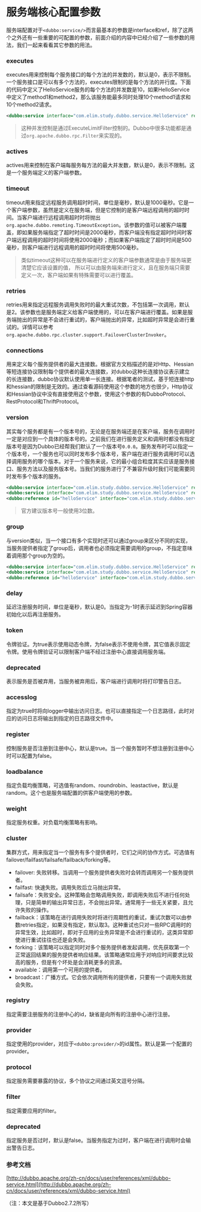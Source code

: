# 服务端核心配置参数

服务端配置对于`<dubbo:service/>`而言最基本的参数是interface和ref，除了这两个之外还有一些重要的可配置的参数，前面介绍的内容中已经介绍了一些参数的用法，我们一起来看看其它参数的用法。

### executes

executes用来控制每个服务接口的每个方法的并发数的，默认是0，表示不限制。一个服务接口是可以有多个方法的，executes限制的是每个方法的并行度。下面的代码中定义了HelloService服务的每个方法的并发数是10，如果HelloService中定义了method1和method2，那么该服务能最多同时处理10个method1请求和10个method2请求。

```xml
<dubbo:service interface="com.elim.study.dubbo.service.HelloService" ref="helloService" executes="10" />
```

> 这种并发控制是通过ExecuteLimitFilter控制的。Dubbo中很多功能都是通过`org.apache.dubbo.rpc.Filter`来实现的。

### actives

actives用来控制在客户端每服务每方法的最大并发数，默认是0，表示不限制。这是一个服务端定义的客户端参数。

### timeout

timeout用来指定远程服务调用超时时间，单位是毫秒，默认是1000毫秒。它是一个客户端参数，虽然是定义在服务端，但是它控制的是客户端远程调用的超时时间。当客户端进行远程调用超时时将抛出`org.apache.dubbo.remoting.TimeoutException`。该参数的值可以被客户端覆盖，即如果服务端指定了超时时间是2000毫秒，而客户端没有指定超时时间时客户端远程调用的超时时间将使用2000毫秒；而如果客户端指定了超时时间是500毫秒，则客户端进行远程调用的超时时间将使用500毫秒。

> 类似timeout这种可以在服务端进行定义的客户端参数通常是由于服务端更清楚它应该设置的值，
所以可以由服务端来进行定义，且在服务端只需要定义一次，客户端如果有特殊需要可以进行覆盖。
### retries

retries用来指定远程服务调用失败时的最大重试次数，不包括第一次调用，默认是2。该参数也是服务端定义给客户端使用的，可以在客户端进行覆盖。如果是服务端抛出的异常是不会进行重试的，客户端抛出的异常，比如超时异常是会进行重试的。详情可以参考`org.apache.dubbo.rpc.cluster.support.FailoverClusterInvoker`。

### connections

用来定义每个服务提供者的最大连接数。根据官方文档描述的是对Http、Hessian等短连接协议限制每个提供者的最大连接数，对dubbo这种长连接协议表示建立的长连接数，dubbo协议默认使用单一长连接。根据笔者的测试，基于短连接http和hessian的限制是无效的。通过查看源码使用这个参数的地方也很少，Http协议和Hessian协议中没有直接使用这个参数，使用这个参数的有DubboProtocol、RestProtocol和ThriftProtocol。

### version

其实每个服务都是有一个版本号的，无论是在服务端还是在客户端，服务在调用时一定是对应到一个具体的版本号的。之前我们在进行服务定义和调用时都没有指定版本号是因为Dubbo已经帮我们默认了一个版本号`0.0.0`。服务发布时可以指定一个版本号，一个服务也可以同时发布多个版本号，客户端在进行服务调用时可以选择调用服务的哪个版本。对于一个服务来说，它的最小组合粒度其实应该是服务接口、服务方法以及服务版本号。当我们的服务进行了不兼容升级时我们可能需要同时发布多个版本的服务。

```xml
<dubbo:service interface="com.elim.study.dubbo.service.HelloService" ref="helloService" version="1.0.0" />
<dubbo:service interface="com.elim.study.dubbo.service.HelloService" ref="helloService2" version="1.0.1" />
<dubbo:reference id="helloService" interface="com.elim.study.dubbo.service.HelloService" version="1.0.1" />
```

> 官方建议版本号一般使用3位数。

### group

与version类似，当一个接口有多个实现时还可以通过group来区分不同的实现，当服务提供者指定了group后，调用者也必须指定需要调用的group，不指定意味着调用那个group为空的。

```xml
<dubbo:service interface="com.elim.study.dubbo.service.HelloService" ref="helloService" group="A" />
<dubbo:service interface="com.elim.study.dubbo.service.HelloService" ref="helloService2" group="B" />
<dubbo:reference id="helloService" interface="com.elim.study.dubbo.service.HelloService" group="A"/>
```

### delay

延迟注册服务时间，单位是毫秒，默认是0。当指定为-1时表示延迟到Spring容器初始化以后再注册服务。

### token

令牌验证。为true表示使用动态令牌，为false表示不使用令牌，其它值表示固定令牌。使用令牌验证可以限制客户端不经过注册中心直接调用服务端。

### deprecated

表示服务是否被弃用，当服务被弃用后，客户端进行调用时将打印警告日志。

### accesslog

指定为true时将向logger中输出访问日志。也可以直接指定一个日志路径，此时对应的访问日志将输出到指定的日志路径文件中。

### register

控制服务是否注册到注册中心，默认是true。当一个服务暂时不想注册到注册中心时可以配置为false。

### loadbalance

指定负载均衡策略，可选值有random、roundrobin、leastactive，默认是random。这个也是服务端配置的供客户端使用的参数。

### weight

指定服务权重。对负载均衡策略有影响。

### cluster

集群方式，用来指定当一个服务有多个提供者时，它们之间的协作方式。可选值有failover/failfast/failsafe/failback/forking等。
* failover: 失败转移。当调用一个服务提供者失败时会转而调用另一个服务提供者。
* failfast: 快速失败。调用失败后立马抛出异常。
* failsafe：失败安全。这种策略会忽略调用失败，即调用失败后不进行任何处理，只是简单的输出异常日志，不会抛出异常。通常用于一些无关紧要，且允许失败的操作。
* failback：该策略在进行调用失败时将进行周期性的重试，重试次数可以由参数retries指定，如果没有指定，默认取3。这种重试也只对一些RPC调用时的异常生效，比如超时，即对于应用的业务异常是不会进行重试的，这类异常即使进行重试往往也还是会失败。
* forking：该策略可以指定同时对多个服务提供者发起调用，优先获取第一个正常返回结果的服务提供者响应结果。该策略通常应用于对响应时间要求比较高的服务，但是有个坏处是会消耗更多的资源。
* available：调用第一个可用的提供者。
* broadcast：广播方式。它会依次调用所有的提供者，只要有一个调用失败就会失败。

### registry

指定需要注册服务的注册中心的id，缺省是向所有的注册中心进行注册。

### provider

指定使用的provider，对应于`<dubbo:provider/>`的id属性。默认是第一个配置的provider。

### protocol

指定服务需要暴露的协议，多个协议之间通过英文逗号分隔。

### filter

指定需要应用的filter。

### deprecated

指定服务是否过时，默认是false。当服务指定为过时，客户端在进行调用时会输出警告日志。

### 参考文档

[http://dubbo.apache.org/zh-cn/docs/user/references/xml/dubbo-service.html](http://dubbo.apache.org/zh-cn/docs/user/references/xml/dubbo-service.html)

（注：本文是基于Dubbo2.7.2所写）
